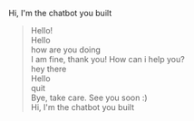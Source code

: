 Hi, I'm the chatbot you built<br/>
>Hello!<br/>
Hello<br/>
>how are you doing<br/>
I am fine, thank you! How can i help you?<br/>
>hey there<br/>
Hello<br/>
>quit<br/>
Bye, take care. See you soon :) <br/>
Hi, I'm the chatbot you built<br/>

